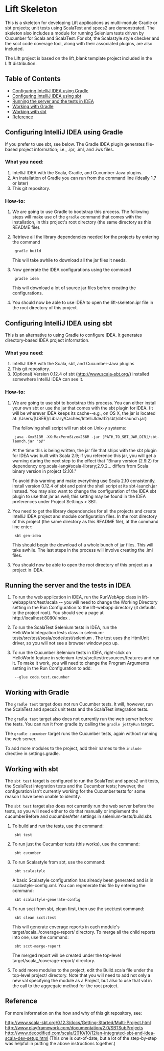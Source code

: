 # Lift Skeleton

This is a skeleton for developing Lift applications as multi-module Gradle or sbt projects; unit
tests using ScalaTest and specs2 are demonstrated. The skeleton also includes a module for running
Selenium tests driven by Cucumber for Scala and ScalaTest. For sbt, the Scalastyle style checker
and the scct code coverage tool, along with their associated plugins, are also included.

The Lift project is based on the lift_blank template project included in the Lift distribution.

## Table of Contents
* [Configuring IntelliJ IDEA using Gradle](#gradleconfig)
* [Configuring IntelliJ IDEA using sbt](#sbtconfig)
* [Running the server and the tests in IDEA](#usingidea)
* [Working with Gradle](#usinggradle)
* [Working with sbt](#usingsbt)
* [Reference](#reference)

## Configuring IntelliJ IDEA using Gradle<a name="gradleconfig"/>

If you prefer to use sbt, see below. The Gradle IDEA plugin generates file-based project
information; i.e., .ipr, .iml, and .iws files.

### What you need:

1. IntelliJ IDEA with the Scala, Gradle, and Cucumber-Java plugins.
2. An installation of Gradle you can run from the command line (ideally 1.7 or later)
3. This git repository.

### How-to:

1. We are going to use Gradle to bootstrap this process. The following steps will make use of the `gradle`
command that comes with the installation, in this project's root directory (the same directory as this README file).
2. Retrieve all the library dependencies needed for the projects by entering the command

		gradle build

    This will take awhile to download all the jar files it needs.
3. Now generate the IDEA configurations using the command

		gradle idea

	This will download a lot of source jar files before creating the configurations.
4. You should now be able to use IDEA to open the lift-skeleton.ipr file in the root directory of this project.
	
## Configuring IntelliJ IDEA using sbt<a name="sbtconfig"/>

This is an alternative to using Gradle to configure IDEA. It generates directory-based IDEA project information.

### What you need:

1. IntelliJ IDEA with the Scala, sbt, and Cucumber-Java plugins.
2. This git repository.
3. (Optional) Version 0.12.4 of sbt (http://www.scala-sbt.org/) installed somewhere IntelliJ IDEA can see it.

### How-to:

1. We are going to use sbt to bootstrap this process. You can either install your own sbt or use the jar that
comes with the sbt plugin for IDEA. (It will be wherever IDEA keeps its cache--e.g., on OS X, the jar is
located at: /Users/[USER]/Library/Caches/IntelliJIdea12/sbt/sbt-launch.jar)

	The following shell script will run sbt on Unix-y systems:

		java -Xmx513M -XX:MaxPermSize=256M -jar [PATH_TO_SBT_JAR_DIR]/sbt-launch.jar "$@"

	At the time this is being written, the jar file that ships with the sbt
	plugin for IDEA was built with Scala 2.9; if you reference this jar, you
	will get a warning during the next step to the effect that "Binary version
	(2.9.2) for dependency org.scala-lang#scala-library;2.9.2... differs
	from Scala binary version in project (2.10)."

	To avoid this warning and make everything use Scala 2.10 consistently,
	install version 0.12.4 of sbt and point the shell script at its
	sbt-launch.jar instead. You may also want to change the configuration of
	the IDEA sbt plugin to use that jar as well; this setting may be found
	in the IDEA preferences under Project Settings > SBT.

2. You need to get the library dependencies for all the projects and create IntelliJ IDEA project and module
configuration files. In the root directory of this project (the same directory as this README file),
at the command line enter:

	    sbt gen-idea

	This should begin the download of a whole bunch of jar files. This will 
	take awhile. The last steps in the process will involve creating the .iml files.

3. You should now be able to open the root directory of this project as a project in IDEA.

	
## Running the server and the tests in IDEA<a name="usingidea"/>

1. To run the web application in IDEA, run the RunWebApp class in lift-webapp/src/test/scala -- you will
need to change the Working Directory setting in the Run Configuration to the lift-webapp directory
(it defaults to the project root). You should see a page at http://localhost:8080/index .

2. To run the ScalaTest Selenium tests in IDEA, run the HelloWorldIntegrationTests class in
selenium-tests/src/test/scala/code/test/selenium . The test uses the HtmlUnit driver, so you
will not see a browser window pop up.

3. To run the Cucumber Selenium tests in IDEA, right-click on HelloWorld.feature in
selenium-tests/src/test/resources/features and run it. To make it work, you will need
to change the Program Arguments setting in the Run Configuration to add:

	    --glue code.test.cucumber

## Working with Gradle<a name="usinggradle"/>

The `gradle test` target does not run Cucumber tests. It will, however, run the ScalaTest and specs2 unit tests and the ScalaTest integration tests.

The `gradle test` target also does not currently run the web server before the tests. You can run it from gradle by calling the `gradle jettyRun` target.

The `gradle cucumber` target runs the Cucumber tests, again without running the web server.

To add more modules to the project, add their names to the `include` directive in settings.gradle.

## Working with sbt<a name="usingsbt"/>

The `sbt test` target is configured to run the ScalaTest and specs2 unit tests, the ScalaTest integration tests and the Cucumber tests; however, the configuration isn't 
currently working for the Cucumber tests for some reason I have been unable to identify.

The `sbt test` target also does not currently run the web server before the tests, so you will need either to do that manually or implement the cucumberBefore and cucumberAfter settings in selenium-tests/build.sbt.

1. To build and run the tests, use the command:

        sbt test

2. To run just the Cucumber tests (this works), use the command:

        sbt cucumber

3. To run Scalastyle from sbt, use the command:

        sbt scalastyle

    A basic Scalastyle configuration has already been generated and is in scalastyle-config.xml. You can regenerate this
    file by entering the command:

        sbt scalastyle-generate-config

4. To run scct from sbt, clean first, then use the scct:test command:

        sbt clean scct:test

    This will generate coverage reports in each module's target/scala_<ver>/coverage-report/ directory. To merge all
    the child reports into one, use the command:

        sbt scct-merge-report

    The merged report will be created under the top-level target/scala_<ver>/coverage-report/ directory.

5. To add more modules to the project, edit the Build.scala file under the top-level project/ directory. Note that you
will need to add not only a new val specifying the module as a Project, but also to use that val in the call to the
aggregate method for the root project.

## Reference<a name="reference"/>

For more information on the how and why of this git repository, see:

http://www.scala-sbt.org/0.12.3/docs/Getting-Started/Multi-Project.html
http://www.playframework.com/documentation/2.0/SBTSubProjects
http://www.decodified.com/scala/2010/10/12/an-integrated-sbt-and-idea-scala-dev-setup.html
(This one is out-of-date, but a lot of the step-by-step was helpful in putting the above instructions together.)
